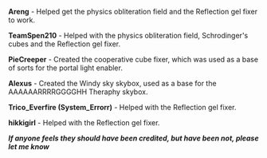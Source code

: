 **Areng** - Helped get the physics obliteration field and the Reflection gel fixer to work.

**TeamSpen210** - Helped with the physics obliteration field, Schrodinger's cubes and the Reflection gel fixer.

**PieCreeper** - Created the cooperative cube fixer, which was used as a base of sorts for the portal light enabler.

**Alexus** - Created the Windy sky skybox, used as a base for the AAAAAARRRRGGGGHH Theraphy skybox.

**Trico_Everfire (System_Errorr)** - Helped with the Reflection gel fixer.

**hikkigirl** - Helped with the Reflection gel fixer.

***If anyone feels they should have been credited, but have been not, _please_ let me know***
